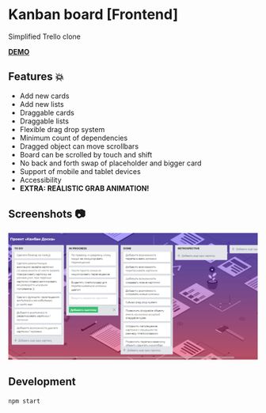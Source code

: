 # Kanban board [Frontend]

Simplified Trello clone

**[DEMO](https://tanyaignatenko.github.io/kanban-board/)**

## Features :boom:
 * Add new cards
 * Add new lists
 * Draggable cards
 * Draggable lists
 * Flexible drag drop system
 * Minimum count of dependencies
 * Dragged object can move scrollbars
 * Board can be scrolled by touch and shift
 * No back and forth swap of placeholder and bigger card
 * Support of mobile and tablet devices
 * Accessibility
* **EXTRA: REALISTIC GRAB ANIMATION!**

## Screenshots :camera:
![App screenshots](src/assets/images/app.png)

## Development
```
npm start
```
